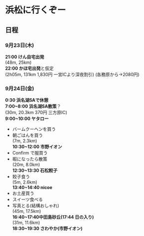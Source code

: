 # 浜松に行くぞー
## 日程
### 9月23日(木)
**21:00 けん自宅出発**  
(48m, 25km)  
**22:00 かほ宅出発**と仮定  
(2h05m, 131km 1,830円 一宮ICより深夜割引) (各務原から->2080円)  
### 9月24日(金)
**0:30 浜名湖SAで休憩**  
**7:00~8:00 浜名湖SA散策**？  
(30m, 20.3km 370円 三方原IC)  
**9:00~10:00 ヤタロー**  
- バームクーヘンを買う
- 朝ごはんを買う  
(7m, 2.3km)  
**10:30~12:00 市野イオン**  
- Confirm で服買う
- 暇になったら散策  
(20m, 8.0km)  
**12:30~13:30 石松餃子**  
- 餃子食う  
(5m, 2.6km)  
**13:40~14:40 nicoe**  
- お土産買う
- スイーツ食べる  
- 写真とる(結構おしゃれ)  
(45m, 17.5km)  
**16:40~17:40中田島砂丘(17:44 日の入り)**  
(31m, 11.6km)  
**18:30~19:30 さわやか(市野イオン)**  